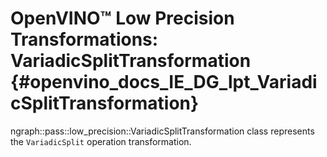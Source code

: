 # OpenVINO™ Low Precision Transformations: VariadicSplitTransformation {#openvino_docs_IE_DG_lpt_VariadicSplitTransformation}

ngraph::pass::low_precision::VariadicSplitTransformation class represents the `VariadicSplit` operation transformation.
